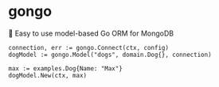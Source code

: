 # gongo

🔵 Easy to use model-based Go ORM for MongoDB

``` 
connection, err := gongo.Connect(ctx, config)
dogModel := gongo.Model("dogs", domain.Dog{}, connection)

max := examples.Dog{Name: "Max"}
dogModel.New(ctx, max)
```
